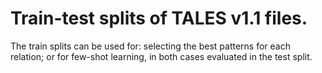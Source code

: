 # Train-test splits of TALES v1.1 files.

The train splits can be used for: selecting the best patterns for each relation; or for few-shot learning, in both cases evaluated in the test split.

